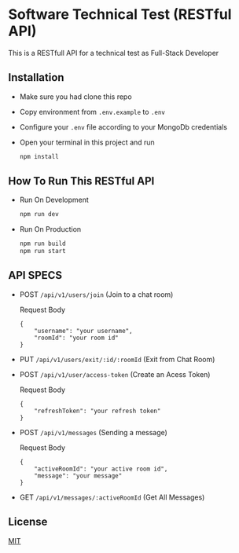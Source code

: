 # Software Technical Test (RESTful API)

This is a RESTfull API for a technical test as Full-Stack Developer

## Installation 

- Make sure you had clone this repo
- Copy environment from `.env.example` to `.env`
- Configure your `.env` file according to your MongoDb credentials
- Open your terminal in this project and run 

	```bash
	npm install
	```

## How To Run This RESTful API

- Run On Development

	```bash
	npm run dev
	```

- Run On Production

	```bash
	npm run build
	npm run start
	```

## API SPECS

- POST `/api/v1/users/join` (Join to a chat room)

	Request Body

	```
	{
		"username": "your username",
		"roomId": "your room id"
	}
	```

- PUT `/api/v1/users/exit/:id/:roomId` (Exit from Chat Room)

- POST `/api/v1/user/access-token` (Create an Acess Token)

	Request Body

	```
	{
		"refreshToken": "your refresh token"
	}
	```

- POST `/api/v1/messages` (Sending a message)

	Request Body

	```
	{
		"activeRoomId": "your active room id",
		"message": "your message"
	}
	```

- GET `/api/v1/messages/:activeRoomId` (Get All Messages)

## License
[MIT](https://choosealicense.com/licenses/mit/)